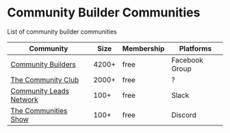 # Community Builder Communities

List of community builder communities

| Community | Size | Membership | Platforms |
| --- | --- | --- | --- |
| [Community Builders](https://www.facebook.com/groups/we.are.community.builders/) | 4200+ | free | Facebook Group |
| [The Community Club](https://www.community.club/) | 2000+ | free | ? |
| [Community Leads Network](https://communityleads.net/) | 100+ | free | Slack |
| [The Communities Show](http://communities.show/) | 100+ | free | Discord |
